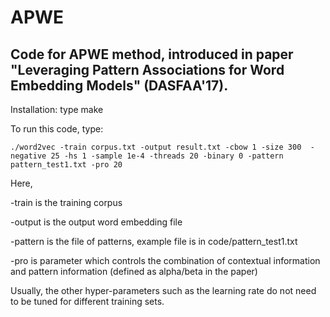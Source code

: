 # APWE
Code for APWE method, introduced in paper "Leveraging Pattern Associations for Word Embedding Models" (DASFAA'17).
-------------------------------------------------------------------------------------------------------------------

Installation: type make

To run this code, type:

    ./word2vec -train corpus.txt -output result.txt -cbow 1 -size 300  -negative 25 -hs 1 -sample 1e-4 -threads 20 -binary 0 -pattern pattern_test1.txt -pro 20


Here,

-train is the training corpus

-output is the output word embedding file

-pattern is the file of patterns, example file is in code/pattern_test1.txt 

-pro is parameter which controls the combination of contextual information and pattern information (defined as alpha/beta in the paper)

Usually, the other hyper-parameters such as the learning rate do not need to be tuned for different training sets. 
